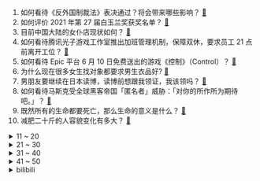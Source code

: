 1. 如何看待《反外国制裁法》表决通过？将会带来哪些影响？ [:link:](https://www.zhihu.com/question/464277187)
2. 如何评价 2021 年第 27 届白玉兰奖获奖名单？ [:link:](https://www.zhihu.com/question/464326311)
3. 目前中国大陆的女仆店现状如何？ [:link:](https://www.zhihu.com/question/60687879)
4. 如何看待腾讯光子游戏工作室推出加班管理机制，保障双休，要求员工 21 点前离开工位？ [:link:](https://www.zhihu.com/question/464150896)
5. 如何看待 Epic 平台 6 月 10 日免费送出的游戏《控制》（Control）？ [:link:](https://www.zhihu.com/question/464360791)
6. 为什么现在很多女生找对象都要求男生衣品好? [:link:](https://www.zhihu.com/question/462357177)
7. 男朋友要继续在日本读博，读博前想跟我领证，我该领吗？ [:link:](https://www.zhihu.com/question/462494313)
8. 如何看待马斯克受全球黑客帝国「匿名者」威胁：「对你的所作所为期待吧。」？ [:link:](https://www.zhihu.com/question/463674631)
9. 既然所有的生命都要死亡，那么生命的意义是什么？ [:link:](https://www.zhihu.com/question/288017836)
10. 减肥二十斤的人容貌变化有多大？ [:link:](https://www.zhihu.com/question/339245837)
<details>
<summary>11 ~ 20</summary>

11. 冲动裸辞后，失业快三个月 了，一直找不到合适的工作，每天很焦虑，如何调节好？ [:link:](https://www.zhihu.com/question/430896392)
12. 为什么绝大多数的射击游戏没有心脏伤害（爆心）的判定？ [:link:](https://www.zhihu.com/question/460567005)
13. 如何看待郭树清称「炒作外汇、黄金的人很难发家致富，像押注房价永远不跌的人终会付出沉重代价一样」？ [:link:](https://www.zhihu.com/question/464243954)
14. 有哪些看起来有点大病的“冷知识”？ [:link:](https://www.zhihu.com/question/458360832)
15. 如何看待最近新兴起来的鸭鸭画风？ [:link:](https://www.zhihu.com/question/463510531)
16. 天天坚持做俯卧撑会有什么效果？ [:link:](https://www.zhihu.com/question/288024454)
17. 劳动价值论者 A 遇难就要饿死，B 给了他一块市价两元的烧饼救了他一命，在 A 看来这块烧饼价值多大? [:link:](https://www.zhihu.com/question/463563215)
18. 如果你穿越到校园甜文反面女二该怎么做？ [:link:](https://www.zhihu.com/question/373188366)
19. 我喜欢了很久的女生患上了双相情感障碍症，我现在该怎么办？ [:link:](https://www.zhihu.com/question/400354421)
20. 如何评价美剧《洛基》？ [:link:](https://www.zhihu.com/question/462557527)
</details>
<details>
<summary>21 ~ 30</summary>

21. 不同的衣服为什么看起来会有「高级货」「地摊货」的观感之分？ [:link:](https://www.zhihu.com/question/68232440)
22. 如何评价印度奥委会以「照顾公众情绪」为由与李宁解约？ [:link:](https://www.zhihu.com/question/464221165)
23. 如何看待三年新增 1000 多家高考志愿填报公司，收费动辄上万？报志愿真的很难吗？ [:link:](https://www.zhihu.com/question/464228987)
24. 考研和高考哪个难？ [:link:](https://www.zhihu.com/question/440451177)
25. 世界上有出现过黑人超级富翁吗？ [:link:](https://www.zhihu.com/question/316418280)
26. 美国国家地理正式承认南大洋为地球第五大洋，为什么此前不承认？南大洋有哪些特殊的地方？ [:link:](https://www.zhihu.com/question/464055142)
27. 想知道一米八以上的女生是什么样子的? [:link:](https://www.zhihu.com/question/433141761)
28. 男篮官方宣布易建联、郭艾伦和王哲林退出男篮集训队，你有什么想说的？ [:link:](https://www.zhihu.com/question/464171039)
29. 618活动过半，电商平台活动频频加码，折扣力度实际情况如何？消费者该如何理性参与？ [:link:](https://www.zhihu.com/question/464028524)
30. 有一个盒子，把钱放进去有一半的概率变成双倍，也有一半的概率钱会消失，你会放钱进去吗？ [:link:](https://www.zhihu.com/question/463236177)
</details>
<details>
<summary>31 ~ 40</summary>

31. 如何评价《王者荣耀》蒙犽新皮肤「龙鼓争鸣」？ [:link:](https://www.zhihu.com/question/463843493)
32. 《英雄联盟》11.13 版本测试服挺进破坏者重做突进技能被删，如何评价半年来这件装备的改变？ [:link:](https://www.zhihu.com/question/464089576)
33. 高考报考提前批的意义在哪里？哪些考生适合报考？ [:link:](https://www.zhihu.com/question/282698579)
34. 有哪些幽默搞笑的段子？ [:link:](https://www.zhihu.com/question/327781315)
35. 你们都是如何找到自己的另一半的？ [:link:](https://www.zhihu.com/question/61641809)
36. 史湘云究竟有没有受婶婶的刻薄对待？ [:link:](https://www.zhihu.com/question/283360871)
37. 英语六级段落匹配题怎么做？有没有什么技巧？ [:link:](https://www.zhihu.com/question/303163695)
38. 如何看待上海对全球青年科学家吸引力全球第四？上海为什么这么吸引青年科学家？ [:link:](https://www.zhihu.com/question/463231999)
39. 什么才是真正的朋友？ [:link:](https://www.zhihu.com/question/24101927)
40. 什么是幽默？什么是高级幽默？ [:link:](https://www.zhihu.com/question/22529282)
</details>
<details>
<summary>41 ~ 50</summary>

41. 高考后出去旅游，有什么地方值得推荐吗？ [:link:](https://www.zhihu.com/question/459482130)
42. 如果「林黛玉」是带货主播，能把什么东西卖成爆款？ [:link:](https://www.zhihu.com/question/464064077)
43. 女孩子想要的偏爱是什么？ [:link:](https://www.zhihu.com/question/392000444)
44. 古龙小说中最悲哀的一句话是什么？ [:link:](https://www.zhihu.com/question/463769393)
45. 全麦面包是智商税吗? [:link:](https://www.zhihu.com/question/416804902)
46. 你去过哪些看似低调、实则惊艳的景点？ [:link:](https://www.zhihu.com/question/459376793)
47. 会化妆真的那么重要吗？ [:link:](https://www.zhihu.com/question/463267809)
48. 有没有那种女主很清冷的小说？ [:link:](https://www.zhihu.com/question/365640922)
49. 一个人带宝宝是怎么样的体验？ [:link:](https://www.zhihu.com/question/312960539)
50. 在投行工作是一种怎样的体验呢？ [:link:](https://www.zhihu.com/question/31514252)
</details><details>
<summary>bilibili</summary>

1. 我们的希望小学已投入使用！一起来看看吧！ [:link:](//www.bilibili.com/video/BV1xV41147Gw)
2. B站以前的LV6 VS 现在的LV6 [:link:](//www.bilibili.com/video/BV1iy4y1u7d3)
3. 《你眼里的光》bilibili x老番茄x老坛胡说 ｜ 不要关掉你眼里的光 [:link:](//www.bilibili.com/video/BV14b4y1d7Q7)
4. 《宣言》 [:link:](//www.bilibili.com/video/BV1sv411p72H)
5. 【汪品先】我60岁以后才出成果，我们要把中国大洋钻探做到国际前列！ [:link:](//www.bilibili.com/video/BV1Z64y167yi)
6. 【罗翔】传播校园不雅视频，构不构成犯罪？ [:link:](//www.bilibili.com/video/BV1RB4y1u7Pf)
7. 顶级大厨已疯！国家一级面点师：上海狮子头就得大！ [:link:](//www.bilibili.com/video/BV18h411e7f2)
8. 《热爱1005℃的你》 [:link:](//www.bilibili.com/video/BV1Ef4y1a7DS)
9. 这56个免费资源网站，能让你永久告别资源付费！ [:link:](//www.bilibili.com/video/BV1Nf4y1a7DT)
10. 云南大象的“迷惑行为大赏” [:link:](//www.bilibili.com/video/BV13K4y197j8)
<details>
<summary>11 ~ 20</summary>

11. 《明日方舟》EP - Heart Forest [:link:](//www.bilibili.com/video/BV1MU4y1j7TR)
12. 【4K60FPS】Beyond《海阔天空》神级现场！纪念黄家驹！ [:link:](//www.bilibili.com/video/BV1Tq4y1778D)
13. 你点的“僵尸外卖”成本只要三块，30秒就出锅？揭露黑心料理包产业内幕【牛顿】 [:link:](//www.bilibili.com/video/BV1c54y1G7NQ)
14. 3大危机联手绞杀北大韦神：再不把韦东奕拉下神坛，他就要被毁掉了【洞察社会系列30】 [:link:](//www.bilibili.com/video/BV1Zq4y157xn)
15. 原唱来了！阿肆《热爱105℃的你》原味吉他弹唱～二创活动也开启啦！ [:link:](//www.bilibili.com/video/BV1Eg411G7Rn)
16. 【罗汉鬼套路】lol最骚风筝套路 愿者上钩！！ [:link:](//www.bilibili.com/video/BV1Wo4y1y75j)
17. 跪了！家里进水啊大哥！你还看！【阅片无数Ⅱ 06】 [:link:](//www.bilibili.com/video/BV1qw411Z7HS)
18. 【25格】爆炸的浪漫！硬核解读《南方》背后惊世骇俗的人性内核 [:link:](//www.bilibili.com/video/BV1tv411p7pW)
19. 原神海螺【原神1.6时装活动】原神36个回声海螺位置大全·持续更新~ [:link:](//www.bilibili.com/video/BV1Mq4y1L7Rm)
20. 众所周知，不高考的人反而超级紧张… [:link:](//www.bilibili.com/video/BV1ZU4y1V7aZ)
</details>
<details>
<summary>21 ~ 30</summary>

21. 【半佛】面试官是如何面试应届生的。 [:link:](//www.bilibili.com/video/BV1nf4y1871c)
22. 大法师叶问 [:link:](//www.bilibili.com/video/BV1ih411a7Wo)
23. 音乐无国界！ [:link:](//www.bilibili.com/video/BV1164y1R7Db)
24. 【尹正】啊哈哈哈哈哈哈哈哈哈哈哈 [:link:](//www.bilibili.com/video/BV1uq4y1L7F6)
25. 时 间 倒 流【微距世界】 [:link:](//www.bilibili.com/video/BV13B4y1M7gp)
26. 给大家介绍一下新老婆 [:link:](//www.bilibili.com/video/BV1PU4y157f4)
27. 高中生以为的大学 VS 真实的大学 [:link:](//www.bilibili.com/video/BV1pV41177Sw)
28. 速度与激情9.5（上）导演剪辑版 [:link:](//www.bilibili.com/video/BV1NB4y1M7UN)
29. 厨师长教你："蒜蓉小龙虾"的家常做法，蒜香浓郁，唇齿留香 [:link:](//www.bilibili.com/video/BV1X64y1R7Cj)
30. 《原神》提瓦特风尚·衣装PV - 海滨漫歌 [:link:](//www.bilibili.com/video/BV1f54y137fG)
</details>
<details>
<summary>31 ~ 40</summary>

31. 拼多多的砍价免费拿到底能不能免费拿？小伙亲测后当场自闭……【拼多多套路大揭秘03】 [:link:](//www.bilibili.com/video/BV1r64y167vt)
32. 饮茶哥：听说高考了，祝考生顺风顺水！ [:link:](//www.bilibili.com/video/BV12o4y1C7Nh)
33. 哇！我们动物园小孔雀出生辣！#2 [:link:](//www.bilibili.com/video/BV1Jb4y1d7z6)
34. 为啥押送现金用霰弹枪，押送高考试卷却用步枪？ [:link:](//www.bilibili.com/video/BV1g5411M7Sz)
35. 【自制】我把自行车做成了 自 动 驾 驶 ！！【硬核】 [:link:](//www.bilibili.com/video/BV1fV411x72a)
36. 高考理综结束 郑州十一中第一个跑出考场的男生，面对采访镜头他竟然说…… [:link:](//www.bilibili.com/video/BV1Hb4y1d7kd)
37. 央视你就宠着她吧，愣是把新闻拍成了个人vlog [:link:](//www.bilibili.com/video/BV1zb4y1Z7yr)
38. 痛失网名！我被人挖出了真实姓名... [:link:](//www.bilibili.com/video/BV1Mv411p7p6)
39. 霍尊版《笑纳》，国风公子的一曲仙音！ [:link:](//www.bilibili.com/video/BV1c64y1R7Mq)
40. 【皮肤展示】不知火全新鎏金专属皮肤「蝶步韶华」 [:link:](//www.bilibili.com/video/BV12w411Z78y)
</details>
<details>
<summary>41 ~ 50</summary>

41. 为什么我的猫会这么爱我？ [:link:](//www.bilibili.com/video/BV1A64y1R7ec)
42. 哈！ [:link:](//www.bilibili.com/video/BV155411M7BB)
43. 给你们上完最后一节课，明天老师就走了... [:link:](//www.bilibili.com/video/BV1AU4y157Vi)
44. 近视30000度的杰哥 [:link:](//www.bilibili.com/video/BV18U4y157Ta)
45. 一颗红苹果就能换一只熊猫宝宝，公平交易童叟无欺！ [:link:](//www.bilibili.com/video/BV1jw411Z71V)
46. 小伙在家自制海鲜大咖，满满一大盘，比吃自助海鲜还要爽 [:link:](//www.bilibili.com/video/BV1Jg411G7Bn)
47. 安 全 先 啦 [:link:](//www.bilibili.com/video/BV1hv411V7Zt)
48. 【原神】第一个出考场的兄弟火了，让米哈游加强下刻晴 [:link:](//www.bilibili.com/video/BV1iy4y1u7rV)
49. 衣衫褴褛的老太太对26岁的罗翔说：「你就不用陪我上去了，别影响你的前途。」  [:link:](//www.bilibili.com/video/BV1T5411u7Nf)
50. 鸿蒙：和 EMUI 没区别就算成功——「木羽体验报告丨系统篇」 [:link:](//www.bilibili.com/video/BV14b4y1d7eQ)
</details>
<details>
<summary>51 ~ 60</summary>

51. 哈哈哈我愿称之为年度最佳防诈宣传片 [:link:](//www.bilibili.com/video/BV1ZQ4y1X7Vk)
52. 会变色的拼图！？帅小伙花了一个星期才拼完 [:link:](//www.bilibili.com/video/BV1s5411M7rt)
53. 这是一场十国联手完成的解谜游戏...答案居然藏在现实中 [:link:](//www.bilibili.com/video/BV1VK4y137DN)
54. 好茶艺啊！这么明显男人都看不出来吗！ [:link:](//www.bilibili.com/video/BV1sK4y1V7Xe)
55. 童年经典冒险王!我揭开了这款游戏最终的“隐藏结局”！？【一期探索失败的视频 留个纪念】 [:link:](//www.bilibili.com/video/BV18K4y1X7xe)
56. “史尔特尔，你能表演一下这个吗” [:link:](//www.bilibili.com/video/BV1eQ4y197fQ)
57. 消化一下：“衡水模式”给你翻译翻译，什么叫“教育公平” [:link:](//www.bilibili.com/video/BV1sg411g7Vv)
58. 5300装个驻车空调，90块买斤驴肉庆祝一下，真香 [:link:](//www.bilibili.com/video/BV1af4y187F3)
59. 她终于杀回正统古装了！ [:link:](//www.bilibili.com/video/BV1554y1576n)
60. 【时代少年团】青海&浙江行vlog [:link:](//www.bilibili.com/video/BV1Go4y1y7HF)
</details>
<details>
<summary>61 ~ 70</summary>

61. 这93秒我录了93000秒！ [:link:](//www.bilibili.com/video/BV1PU4y157iv)
62. 就是他，治好了中国的“火力不足恐惧症”！ [:link:](//www.bilibili.com/video/BV1V54y1573x)
63. 蜜雪冰城主题曲MV 中英双语版 [:link:](//www.bilibili.com/video/BV1wv41157Rr)
64. 越狱计划状况百出，环环相扣刺激不断！美剧《越狱》第三季4-6 [:link:](//www.bilibili.com/video/BV1hV41147JZ)
65. 极度舒适！你见过生活放慢200倍后的样子吗？ [:link:](//www.bilibili.com/video/BV1Nf4y187iS)
66. 两个人在一起，最重要的是坦诚相待 [:link:](//www.bilibili.com/video/BV1ab4y1d772)
67. 【经典咏流传02】词超多超难记【过山】 [:link:](//www.bilibili.com/video/BV1Yv411p7UC)
68. 试吃跟异形一样的鹰嘴螺，看了都不敢下嘴，出锅后非常的鲜甜 [:link:](//www.bilibili.com/video/BV1iV411x7d9)
69. 这大概就是中国无与伦比的武侠江湖吧~~ [:link:](//www.bilibili.com/video/BV1q44y1675X)
70. 当卧龙老公碰上凤雏老婆 [:link:](//www.bilibili.com/video/BV1Eg411G7NQ)
</details>
<details>
<summary>71 ~ 80</summary>

71. 自律上瘾！一招教你自律，不自律的大脑有多狡猾？背后原因让人恐惧……【歌白】 [:link:](//www.bilibili.com/video/BV1nK4y1X72z)
72. 这才是少女的味道呀 || 《热爱105°c的你》 《热爱105度的你》 [:link:](//www.bilibili.com/video/BV1y64y1R77Q)
73. 影响千万观众的名作？他改变了我的UP主人生！【泛式】 [:link:](//www.bilibili.com/video/BV1iw411Z7Bi)
74. 十四国二十种语言合集【蜜雪冰城主题曲】 [:link:](//www.bilibili.com/video/BV1Ff4y1873u)
75. 我p都不敢p成这样！好家伙，她直接长成这样了！ [:link:](//www.bilibili.com/video/BV1M64y1R7ab)
76. 中科院的动物学家都做了什么？白吃俸禄还是为国为民？ [:link:](//www.bilibili.com/video/BV1h64y1R7Qx)
77. 鸡娃的反面：农村孩子有多少机会考上大学？【暗中观察120】IC实验室 [:link:](//www.bilibili.com/video/BV1Eo4y1y7Vi)
78. 高考后的第一天，我决定...... [:link:](//www.bilibili.com/video/BV11B4y1T78M)
79. 可莉的夏日休假计划！ [:link:](//www.bilibili.com/video/BV1X64y167hT)
80. TWICE最新回归曲Alcohol-Free MV+打歌舞台合集(更至210610) [:link:](//www.bilibili.com/video/BV1444y167gB)
</details>
<details>
<summary>81 ~ 90</summary>

81. 【JUMP】日本奥运丑闻，倒霉的会计必须死 [:link:](//www.bilibili.com/video/BV1rw411Z7i2)
82. 转发可以，但请标明出处，尊重原创，拜托了 [:link:](//www.bilibili.com/video/BV1944y1z7Gb)
83. 普通人靠“眶骨后置”秒变angelababy?!!最有效的摆脱土气长相技巧！ [:link:](//www.bilibili.com/video/BV1NK4y197SS)
84. 弹丸2【ヒステリックナイトガール】手书【live2d】未完成 [:link:](//www.bilibili.com/video/BV1Gg411G7rx)
85. 3070海外3700，等等党胜利 [:link:](//www.bilibili.com/video/BV1X64y167qp)
86. 每头牛身上只有一根的美味，先卤后烤帅小伙吃爽了！ [:link:](//www.bilibili.com/video/BV1EQ4y197zW)
87. 《love story》重庆方言版《飞家故事》 [:link:](//www.bilibili.com/video/BV1P64y1d7qz)
88. 考生喊话雷总 [:link:](//www.bilibili.com/video/BV1g64y1r7pP)
89. 泰 拉 圣 杯 战 争 [:link:](//www.bilibili.com/video/BV19w411Z7DF)
90. 摩尔庄园还我鸭子！手把手教你把摩尔庄园告上法庭【凡老师】 [:link:](//www.bilibili.com/video/BV1uK4y1X7BQ)
</details>
<details>
<summary>91 ~ 100</summary>

91. 二十年失踪迷案，真相吓出一身冷汗！超高能烧脑神剧《9号秘事》S6E4 [:link:](//www.bilibili.com/video/BV1b54y1G78W)
92. 宅家蹦迪！解锁新皮肤X 6！ [:link:](//www.bilibili.com/video/BV18K4y1372o)
93. 这视频不是我剪的 [:link:](//www.bilibili.com/video/BV17K4y137HT)
94. 【华农兄弟】爷爷泡的茶 [:link:](//www.bilibili.com/video/BV14Q4y197TL)
95. 《战地2042》宣传片公开 10月22日发售 [:link:](//www.bilibili.com/video/BV1L54y1G7GX)
96. 12W日元挑战揭秘日本最难switch娃娃机！众人合力抓了5小时最后竟然... [:link:](//www.bilibili.com/video/BV1V44y167FX)
97. 王者荣耀居然被抄袭？神庙逃亡居然沦落到这样的地步？ [:link:](//www.bilibili.com/video/BV1gh411e7Pq)
98. 呱呱呱呱，呱呱呱呱！人声演绎《愤怒的小鸟》主题曲【MayTree五月树】 [:link:](//www.bilibili.com/video/BV1by4y137Qv)
99. 阿巴阿巴....... [:link:](//www.bilibili.com/video/BV16b4y1d767)
100. 决 斗 者 阿 嬷 [:link:](//www.bilibili.com/video/BV1Jy4y137rp)
</details></details>